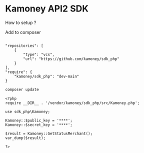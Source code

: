 # Kamoney API2 SDK

How to setup ?

Add to composer 

```text

"repositories": [
    {
        "type": "vcs",
        "url": "https://github.com/kamoney/sdk_php"
    }
],
"require": {
    "kamoney/sdk_php": "dev-main"
}

```

```bash
composer update

```



```text
<?php
require __DIR__ . '/vendor/kamoney/sdk_php/src/Kamoney.php';

use sdk_php\Kamoney;

Kamoney::$public_key = '****';
Kamoney::$secret_key = '****';

$result = Kamoney::GetStatusMerchant();
var_dump($result);

?>
```
